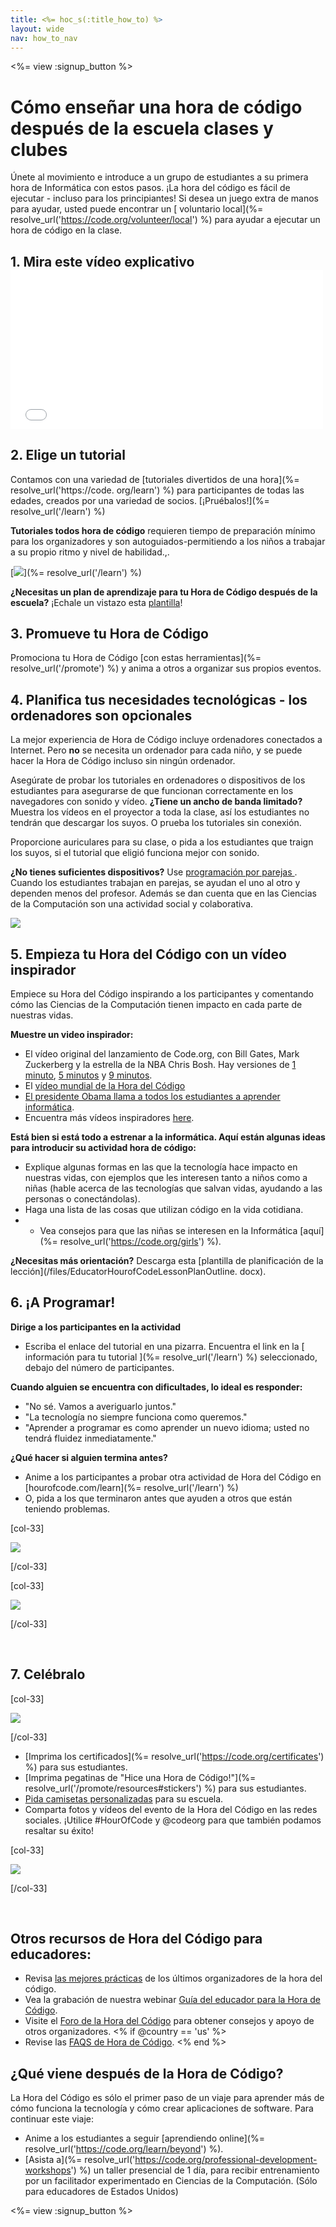 ```yaml
---
title: <%= hoc_s(:title_how_to) %>
layout: wide
nav: how_to_nav
---
```

<%= view :signup_button %>

# Cómo enseñar una hora de código después de la escuela clases y clubes

Únete al movimiento e introduce a un grupo de estudiantes a su primera hora de Informática con estos pasos. ¡La hora del código es fácil de ejecutar - incluso para los principiantes! Si desea un juego extra de manos para ayudar, usted puede encontrar un [ voluntario local](%= resolve_url('https://code.org/volunteer/local') %) para ayudar a ejecutar un hora de código en la clase.

## 1. Mira este vídeo explicativo <iframe width="500" height="255" src="//www.youtube.com/embed/SrnvvWDm73k" frameborder="0" allowfullscreen mark="crwd-mark"></iframe> 

## 2. Elige un tutorial

Contamos con una variedad de [tutoriales divertidos de una hora](%= resolve_url('https://code. org/learn') %) para participantes de todas las edades, creados por una variedad de socios. [¡Pruébalos!](%= resolve_url('/learn') %)

**Tutoriales todos hora de código** requieren tiempo de preparación mínimo para los organizadores y son autoguiados-permitiendo a los niños a trabajar a su propio ritmo y nivel de habilidad.,.

[![](/images/fit-700/tutorials.png)](%= resolve_url('/learn') %)

**¿Necesitas un plan de aprendizaje para tu Hora de Código después de la escuela?** ¡Echale un vistazo esta [plantilla](/files/AfterschoolEducatorLessonPlanOutline.docx)!

## 3. Promueve tu Hora de Código

Promociona tu Hora de Código [con estas herramientas](%= resolve_url('/promote') %) y anima a otros a organizar sus propios eventos.

## 4. Planifica tus necesidades tecnológicas - los ordenadores son opcionales

La mejor experiencia de Hora de Código incluye ordenadores conectados a Internet. Pero **no** se necesita un ordenador para cada niño, y se puede hacer la Hora de Código incluso sin ningún ordenador.

Asegúrate de probar los tutoriales en ordenadores o dispositivos de los estudiantes para asegurarse de que funcionan correctamente en los navegadores con sonido y vídeo. **¿Tiene un ancho de banda limitado?** Muestra los vídeos en el proyector a toda la clase, así los estudiantes no tendrán que descargar los suyos. O prueba los tutoriales sin conexión.

Proporcione auriculares para su clase, o pida a los estudiantes que traign los suyos, si el tutorial que eligió funciona mejor con sonido.

**¿No tienes suficientes dispositivos?** Use [programación por parejas ](https://www.youtube.com/watch?v=vgkahOzFH2Q). Cuando los estudiantes trabajan en parejas, se ayudan el uno al otro y dependen menos del profesor. Además se dan cuenta que en las Ciencias de la Computación son una actividad social y colaborativa.

<img src="/images/fit-350/group_ipad.jpg" />

## 5. Empieza tu Hora del Código con un vídeo inspirador

Empiece su Hora del Código inspirando a los participantes y comentando cómo las Ciencias de la Computación tienen impacto en cada parte de nuestras vidas.

**Muestre un video inspirador:**

- El vídeo original del lanzamiento de Code.org, con Bill Gates, Mark Zuckerberg y la estrella de la NBA Chris Bosh. Hay versiones de [1 minuto](https://www.youtube.com/watch?v=qYZF6oIZtfc), [5 minutos](https://www.youtube.com/watch?v=nKIu9yen5nc) y [9 minutos](https://www.youtube.com/watch?v=dU1xS07N-FA).
- El [vídeo mundial de la Hora del Código](https://www.youtube.com/watch?v=KsOIlDT145A)
- [El presidente Obama llama a todos los estudiantes a aprender informática](https://www.youtube.com/watch?v=6XvmhE1J9PY).
- Encuentra más vídeos inspiradores [here](https://www.youtube.com/playlist?list=PLzdnOPI1iJNfpD8i4Sx7U0y2MccnrNZuP).

**Está bien si está todo a estrenar a la informática. Aquí están algunas ideas para introducir su actividad hora de código:**

- Explique algunas formas en las que la tecnología hace impacto en nuestras vidas, con ejemplos que les interesen tanto a niños como a niñas (hable acerca de las tecnologías que salvan vidas, ayudando a las personas o conectándolas).
- Haga una lista de las cosas que utilizan código en la vida cotidiana.
- - Vea consejos para que las niñas se interesen en la Informática [aquí](%= resolve_url('https://code.org/girls') %).

**¿Necesitas más orientación?** Descarga esta [plantilla de planificación de la lección](/files/EducatorHourofCodeLessonPlanOutline. docx).

## 6. ¡A Programar!

**Dirige a los participantes en la actividad**

- Escriba el enlace del tutorial en una pizarra. Encuentra el link en la [ información para tu tutorial ](%= resolve_url('/learn') %) seleccionado, debajo del número de participantes.

**Cuando alguien se encuentra con dificultades, lo ideal es responder:**

- "No sé. Vamos a averiguarlo juntos."
- "La tecnología no siempre funciona como queremos."
- "Aprender a programar es como aprender un nuevo idioma; usted no tendrá fluidez inmediatamente."

**¿Qué hacer si alguien termina antes?**

- Anime a los participantes a probar otra actividad de Hora del Código en [hourofcode.com/learn](%= resolve_url('/learn') %)
- O, pida a los que terminaron antes que ayuden a otros que están teniendo problemas.

[col-33]

![](/images/fit-250/highschoolgirls.jpeg)

[/col-33]

[col-33]

![](/images/fit-300/group_ar.jpg)

[/col-33]

<p style="clear:both">&nbsp;</p>

## 7. Celébralo

[col-33]

![](/images/fit-300/boy-certificate.jpg)

[/col-33]

- [Imprima los certificados](%= resolve_url('https://code.org/certificates') %) para sus estudiantes.
- [Imprima pegatinas de "Hice una Hora de Código!"](%= resolve_url('/promote/resources#stickers') %) para sus estudiantes.
- [Pida camisetas personalizadas](http://blog.code.org/post/132608499493/hour-of-code-shirts-and-more) para su escuela.
- Comparta fotos y vídeos del evento de la Hora del Código en las redes sociales. ¡Utilice #HourOfCode y @codeorg para que también podamos resaltar su éxito!

[col-33]

![](/images/fit-260/highlight-certificates.jpg)

[/col-33]

<p style="clear:both">&nbsp;</p>

## Otros recursos de Hora del Código para educadores:

- Revisa [las mejores prácticas](http://www.slideshare.net/TeachCode/hour-of-code-best-practices-for-successful-educators-51273466) de los últimos organizadores de la hora del código. 
- Vea la grabación de nuestra webinar [Guía del educador para la Hora de Código](https://youtu.be/EJeMeSW2-Mw).
- Visite el [Foro de la Hora del Código](http://forum.code.org/c/plc/hour-of-code) para obtener consejos y apoyo de otros organizadores. <% if @country == 'us' %>
- Revise las [ FAQS de Hora de Código](https://support.code.org/hc/en-us/categories/200147083-Hour-of-Code). <% end %>

## ¿Qué viene después de la Hora de Código?

La Hora del Código es sólo el primer paso de un viaje para aprender más de cómo funciona la tecnología y cómo crear aplicaciones de software. Para continuar este viaje:

- Anime a los estudiantes a seguir [aprendiendo online](%= resolve_url('https://code.org/learn/beyond') %).
- [Asista a](%= resolve_url('https://code.org/professional-development-workshops') %) un taller presencial de 1 día, para recibir entrenamiento por un facilitador experimentado en Ciencias de la Computación. (Sólo para educadores de Estados Unidos)

<%= view :signup_button %>